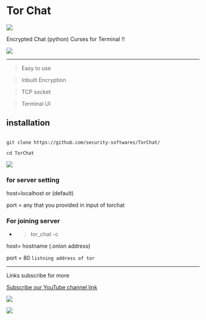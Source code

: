 # Tor Chat



![](https://user-images.githubusercontent.com/61265099/78818286-19743180-79dd-11ea-84c5-f629f891dd4b.png)





Encrypted Chat (python) Curses for Terminal !!

![](https://user-images.githubusercontent.com/61265099/78818286-19743180-79dd-11ea-84c5-f629f891dd4b.png)



---

>Easy to use 



>Inbuilt Encryption



>TCP socket



>Terminal UI



## installation

```

git clone https://github.com/security-softwares/TorChat/

cd TorChat
```



![](https://user-images.githubusercontent.com/61265099/78818286-19743180-79dd-11ea-84c5-f629f891dd4b.png)




### for server setting

host=localhost or (default)

port = any that you provided in input of torchat

### For joining server 

- >tor_chat -c


host= hostname (.onion address)


port = 80 ``` listning address of tor ```


---

Links subscribe for more

[Subscribe our YouTube channel link](https://www.youtube.com/channel/UCqVu524dUZOxscEMiou7Iew)





![](https://user-images.githubusercontent.com/61265099/78818286-19743180-79dd-11ea-84c5-f629f891dd4b.png)



![](https://www.codewars.com/users/Hackers%20Tech/badges/large)





